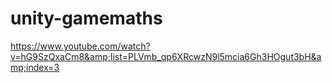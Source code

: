 # unity-gamemaths
https://www.youtube.com/watch?v=hG9SzQxaCm8&amp;list=PLVmb_qp6XRcwzN9l5mcia6Gh3HOgut3bH&amp;index=3
